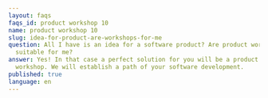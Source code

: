 ```yaml
---
layout: faqs
faqs_id: product workshop 10
name: product workshop 10
slug: idea-for-product-are-workshops-for-me
question: All I have is an idea for a software product? Are product workshops
  suitable for me?
answer: Yes! In that case a perfect solution for you will be a product discovery
  workshop. We will establish a path of your software development.
published: true
language: en
---
```

